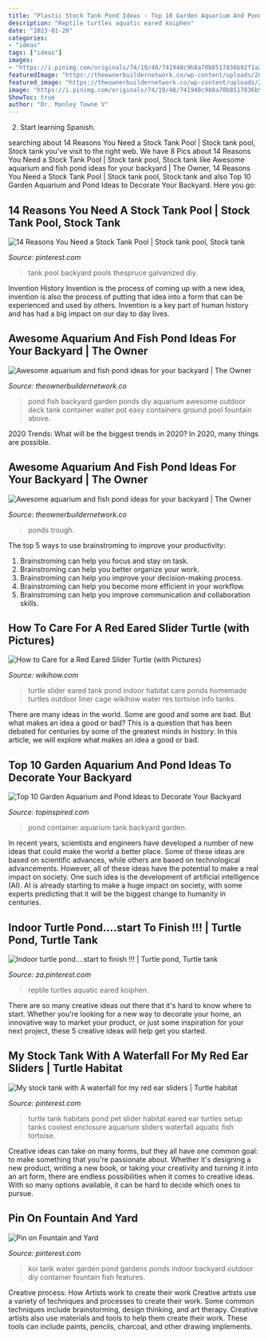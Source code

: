 ```yaml
---
title: "Plastic Stock Tank Pond Ideas - Top 10 Garden Aquarium And Pond Ideas To Decorate Your Backyard"
description: "Reptile turtles aquatic eared koiphen"
date: "2023-01-20"
categories:
- "ideas"
tags: ["ideas"]
images:
- "https://i.pinimg.com/originals/74/19/48/741948c9b8a70b8517836b92f1a28452.jpg"
featuredImage: "https://theownerbuildernetwork.co/wp-content/uploads/2015/05/Ponds-Aquariums-10.jpg"
featured_image: "https://theownerbuildernetwork.co/wp-content/uploads/2015/05/Ponds-Aquariums-01.jpg"
image: "https://i.pinimg.com/originals/74/19/48/741948c9b8a70b8517836b92f1a28452.jpg"
ShowToc: true
author: "Dr. Manley Towne V"
---
```



2) Start learning Spanish.

	

		
searching about 14 Reasons You Need a Stock Tank Pool | Stock tank pool, Stock tank you've visit to the right web. We have 8 Pics about 14 Reasons You Need a Stock Tank Pool | Stock tank pool, Stock tank like Awesome aquarium and fish pond ideas for your backyard | The Owner, 14 Reasons You Need a Stock Tank Pool | Stock tank pool, Stock tank and also Top 10 Garden Aquarium and Pond Ideas to Decorate Your Backyard. Here you go:
		
    
## 14 Reasons You Need A Stock Tank Pool | Stock Tank Pool, Stock Tank

<img loading=lazy src="https://i.pinimg.com/originals/5f/0f/70/5f0f7035f90d647809d35984819c0fc0.jpg" onerror="this.onerror=null;this.src='https://tse1.mm.bing.net/th?id=OIP.SpsUumXpgMgDPu9BwZya-gHaJ4&amp;pid=15.1';" alt="14 Reasons You Need a Stock Tank Pool | Stock tank pool, Stock tank">

_Source: pinterest.com_

>tank pool backyard pools thespruce galvanized diy. 

	

Invention History
Invention is the process of coming up with a new idea, invention is also the process of putting that idea into a form that can be experienced and used by others. Invention is a key part of human history and has had a big impact on our day to day lives.

    
## Awesome Aquarium And Fish Pond Ideas For Your Backyard | The Owner

<img loading=lazy src="https://theownerbuildernetwork.co/wp-content/uploads/2015/05/Ponds-Aquariums-10.jpg" onerror="this.onerror=null;this.src='https://tse4.mm.bing.net/th?id=OIP.VNyNFGsNGr5sbDCcAzqs3AHaFr&amp;pid=15.1';" alt="Awesome aquarium and fish pond ideas for your backyard | The Owner">

_Source: theownerbuildernetwork.co_

>pond fish backyard garden ponds diy aquarium awesome outdoor deck tank container water pot easy containers ground pool fountain above. 

	

2020 Trends: What will be the biggest trends in 2020?
In 2020, many things are possible.

    
## Awesome Aquarium And Fish Pond Ideas For Your Backyard | The Owner

<img loading=lazy src="https://theownerbuildernetwork.co/wp-content/uploads/2015/05/Ponds-Aquariums-01.jpg" onerror="this.onerror=null;this.src='https://tse1.mm.bing.net/th?id=OIP.Ne697sMLK6GURSKOPmaAYwHaFj&amp;pid=15.1';" alt="Awesome aquarium and fish pond ideas for your backyard | The Owner">

_Source: theownerbuildernetwork.co_

>ponds trough. 

	

The top 5 ways to use brainstroming to improve your productivity:
1. Brainstroming can help you focus and stay on task.
2. Brainstroming can help you better organize your work.
3. Brainstroming can help you improve your decision-making process.
4. Brainstroming can help you become more efficient in your workflow.
5. Brainstroming can help you improve communication and collaboration skills.

    
## How To Care For A Red Eared Slider Turtle (with Pictures)

<img loading=lazy src="http://www.wikihow.com/images/thumb/a/a7/Fredshouse_660.jpg/670px-Fredshouse_660.jpg" onerror="this.onerror=null;this.src='https://tse2.mm.bing.net/th?id=OIP.ZnT7Dak1E8cXK3C-9-tkUQHaFj&amp;pid=15.1';" alt="How to Care for a Red Eared Slider Turtle (with Pictures)">

_Source: wikihow.com_

>turtle slider eared tank pond indoor habitat care ponds homemade turtles outdoor liner cage wikihow water res tortoise info tanks. 

	

There are many ideas in the world. Some are good and some are bad. But what makes an idea a good or bad? This is a question that has been debated for centuries by some of the greatest minds in history. In this article, we will explore what makes an idea a good or bad.

    
## Top 10 Garden Aquarium And Pond Ideas To Decorate Your Backyard

<img loading=lazy src="https://www.topinspired.com/wp-content/uploads/2015/05/8-Stock-Tank-Container-Pond.jpg" onerror="this.onerror=null;this.src='https://tse1.mm.bing.net/th?id=OIP.FYLIRrn9H1aAgs3Mde6a4wHaFr&amp;pid=15.1';" alt="Top 10 Garden Aquarium and Pond Ideas to Decorate Your Backyard">

_Source: topinspired.com_

>pond container aquarium tank backyard garden. 

	

In recent years, scientists and engineers have developed a number of new ideas that could make the world a better place. Some of these ideas are based on scientific advances, while others are based on technological advancements. However, all of these ideas have the potential to make a real impact on society. One such idea is the development of artificial intelligence (AI). AI is already starting to make a huge impact on society, with some experts predicting that it will be the biggest change to humanity in centuries.

    
## Indoor Turtle Pond....start To Finish !!! | Turtle Pond, Turtle Tank

<img loading=lazy src="https://i.pinimg.com/originals/d8/09/20/d8092065d6b0b9482b50e070a7ffe2a1.png" onerror="this.onerror=null;this.src='https://tse3.mm.bing.net/th?id=OIP.8zsJaYb6kS8UxGwek0i0TAHaE7&amp;pid=15.1';" alt="Indoor turtle pond....start to finish !!! | Turtle pond, Turtle tank">

_Source: za.pinterest.com_

>reptile turtles aquatic eared koiphen. 

	

There are so many creative ideas out there that it's hard to know where to start. Whether you're looking for a new way to decorate your home, an innovative way to market your product, or just some inspiration for your next project, these 5 creative ideas will help get you started.

    
## My Stock Tank With A Waterfall For My Red Ear Sliders | Turtle Habitat

<img loading=lazy src="https://i.pinimg.com/originals/74/19/48/741948c9b8a70b8517836b92f1a28452.jpg" onerror="this.onerror=null;this.src='https://tse1.mm.bing.net/th?id=OIP.CwEvDcFOy_lv84eNo4BgZQHaJ4&amp;pid=15.1';" alt="My stock tank with A waterfall for my red ear sliders | Turtle habitat">

_Source: pinterest.com_

>turtle tank habitats pond pet slider habitat eared ear turtles setup tanks coolest enclosure aquarium sliders waterfall aquatic fish tortoise. 

	

Creative ideas can take on many forms, but they all have one common goal: to make something that you're passionate about. Whether it's designing a new product, writing a new book, or taking your creativity and turning it into an art form, there are endless possibilities when it comes to creative ideas. With so many options available, it can be hard to decide which ones to pursue.

    
## Pin On Fountain And Yard

<img loading=lazy src="https://i.pinimg.com/736x/90/07/45/900745e4598465cb9ec7976117a8c43a--stock-tank-koi-ponds.jpg" onerror="this.onerror=null;this.src='https://tse2.mm.bing.net/th?id=OIP.AVO3TJIeamxvKAdSgg2suQHaNK&amp;pid=15.1';" alt="Pin on Fountain and Yard">

_Source: pinterest.com_

>koi tank water garden pond gardens ponds indoor backyard outdoor diy container fountain fish features. 

	

Creative process: How Artists work to create their work
Creative artists use a variety of techniques and processes to create their work. Some common techniques include brainstorming, design thinking, and art therapy. Creative artists also use materials and tools to help them create their work. These tools can include paints, pencils, charcoal, and other drawing implements.

